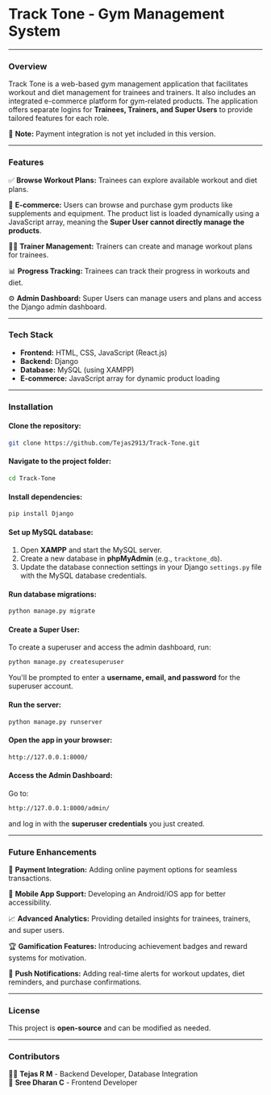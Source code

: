 # **Track Tone - Gym Management System**

---

### Overview
Track Tone is a web-based gym management application that facilitates workout and diet management for trainees and trainers. It also includes an integrated e-commerce platform for gym-related products. The application offers separate logins for **Trainees, Trainers, and Super Users** to provide tailored features for each role.  

🚫 **Note:** Payment integration is not yet included in this version.

---

### Features
✅ **Browse Workout Plans:** Trainees can explore available workout and diet plans.

🛒 **E-commerce:** Users can browse and purchase gym products like supplements and equipment. The product list is loaded dynamically using a JavaScript array, meaning the **Super User cannot 
directly manage the products**.

🏋️‍♂️ **Trainer Management:** Trainers can create and manage workout plans for trainees.

📊 **Progress Tracking:** Trainees can track their progress in workouts and diet.

⚙️ **Admin Dashboard:** Super Users can manage users and plans and access the Django admin dashboard.

---

### Tech Stack
- **Frontend:** HTML, CSS, JavaScript (React.js)
- **Backend:** Django
- **Database:** MySQL (using XAMPP)
- **E-commerce:** JavaScript array for dynamic product loading

---

### Installation
#### Clone the repository:
```bash
git clone https://github.com/Tejas2913/Track-Tone.git
```
#### Navigate to the project folder:
```bash
cd Track-Tone
```
#### Install dependencies:
```bash
pip install Django
```

#### Set up MySQL database:
1. Open **XAMPP** and start the MySQL server.
2. Create a new database in **phpMyAdmin** (e.g., `tracktone_db`).
3. Update the database connection settings in your Django `settings.py` file with the MySQL database credentials.

#### Run database migrations:
```bash
python manage.py migrate
```
#### Create a Super User:
To create a superuser and access the admin dashboard, run:
```bash
python manage.py createsuperuser
```
You'll be prompted to enter a **username, email, and password** for the superuser account.

#### Run the server:
```bash
python manage.py runserver
```
#### Open the app in your browser:
```bash
http://127.0.0.1:8000/
```

#### Access the Admin Dashboard:
Go to: 
```bash
http://127.0.0.1:8000/admin/
```
and log in with the **superuser credentials** you just created.

---

### Future Enhancements
🔄 **Payment Integration:** Adding online payment options for seamless transactions.

📲 **Mobile App Support:** Developing an Android/iOS app for better accessibility.

📈 **Advanced Analytics:** Providing detailed insights for trainees, trainers, and super users.

🏆 **Gamification Features:** Introducing achievement badges and reward systems for motivation.

🔔 **Push Notifications:** Adding real-time alerts for workout updates, diet reminders, and purchase confirmations.

----

### License
This project is **open-source** and can be modified as needed.

---

### Contributors
👨‍💻 **Tejas R M** - Backend Developer, Database Integration  
🎨 **Sree Dharan C** - Frontend Developer

